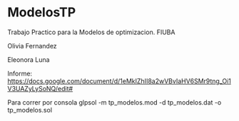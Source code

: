 # ModelosTP
Trabajo Practico para la Modelos de optimizacion. FIUBA

Olivia Fernandez

Eleonora Luna

Informe: https://docs.google.com/document/d/1eMkIZhII8a2wVBvIaHV6SMr9tng_Oi1V3UAZyLySoNQ/edit#

Para correr por consola glpsol -m tp_modelos.mod -d tp_modelos.dat -o tp_modelos.sol

